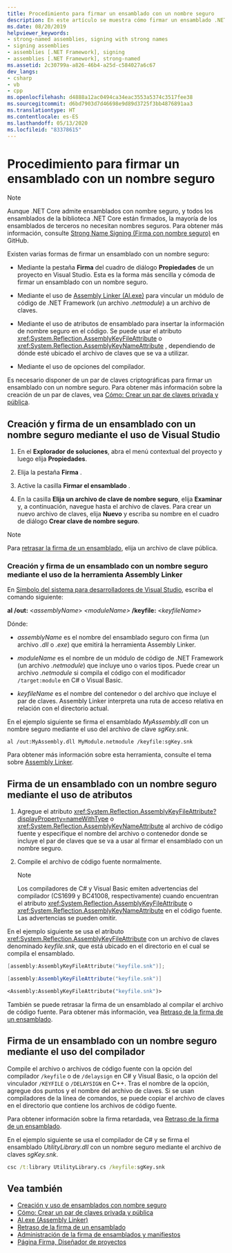 ```yaml
---
title: Procedimiento para firmar un ensamblado con un nombre seguro
description: En este artículo se muestra cómo firmar un ensamblado .NET con un nombre seguro mediante la pestaña Firma, el enlazador de ensamblados, los atributos de ensamblado o las opciones del compilador.
ms.date: 08/20/2019
helpviewer_keywords:
- strong-named assemblies, signing with strong names
- signing assemblies
- assemblies [.NET Framework], signing
- assemblies [.NET Framework], strong-named
ms.assetid: 2c30799a-a826-46b4-a25d-c584027a6c67
dev_langs:
- csharp
- vb
- cpp
ms.openlocfilehash: d4888a12ac0494ca34eac3553a5374c3517fee38
ms.sourcegitcommit: d6bd7903d7d46698e9d89d3725f3bb4876891aa3
ms.translationtype: HT
ms.contentlocale: es-ES
ms.lasthandoff: 05/13/2020
ms.locfileid: "83378615"
---
```

# <a name="how-to-sign-an-assembly-with-a-strong-name"></a>Procedimiento para firmar un ensamblado con un nombre seguro

> [!NOTE]
> Aunque .NET Core admite ensamblados con nombre seguro, y todos los ensamblados de la biblioteca .NET Core están firmados, la mayoría de los ensamblados de terceros no necesitan nombres seguros. Para obtener más información, consulte [Strong Name Signing (Firma con nombre seguro)](https://github.com/dotnet/runtime/blob/master/docs/project/strong-name-signing.md) en GitHub.

Existen varias formas de firmar un ensamblado con un nombre seguro:  
  
- Mediante la pestaña **Firma** del cuadro de diálogo **Propiedades** de un proyecto en Visual Studio. Esta es la forma más sencilla y cómoda de firmar un ensamblado con un nombre seguro.  
  
- Mediante el uso de [Assembly Linker (Al.exe)](../../framework/tools/al-exe-assembly-linker.md) para vincular un módulo de código de .NET Framework (un archivo *.netmodule*) a un archivo de claves.  
  
- Mediante el uso de atributos de ensamblado para insertar la información de nombre seguro en el código. Se puede usar el atributo <xref:System.Reflection.AssemblyKeyFileAttribute> o <xref:System.Reflection.AssemblyKeyNameAttribute> , dependiendo de dónde esté ubicado el archivo de claves que se va a utilizar.  
  
- Mediante el uso de opciones del compilador.  
  
 Es necesario disponer de un par de claves criptográficas para firmar un ensamblado con un nombre seguro. Para obtener más información sobre la creación de un par de claves, vea [Cómo: Crear un par de claves privada y pública](create-public-private-key-pair.md).  
  
## <a name="create-and-sign-an-assembly-with-a-strong-name-by-using-visual-studio"></a>Creación y firma de un ensamblado con un nombre seguro mediante el uso de Visual Studio  
  
1. En el **Explorador de soluciones**, abra el menú contextual del proyecto y luego elija **Propiedades**.  
  
2. Elija la pestaña **Firma** .  
  
3. Active la casilla **Firmar el ensamblado** .  
  
4. En la casilla **Elija un archivo de clave de nombre seguro**, elija **Examinar** y, a continuación, navegue hasta el archivo de claves. Para crear un nuevo archivo de claves, elija **Nuevo** y escriba su nombre en el cuadro de diálogo **Crear clave de nombre seguro**.  
  
> [!NOTE]
> Para [retrasar la firma de un ensamblado](delay-sign.md), elija un archivo de clave pública.  
  
### <a name="create-and-sign-an-assembly-with-a-strong-name-by-using-the-assembly-linker"></a>Creación y firma de un ensamblado con un nombre seguro mediante el uso de la herramienta Assembly Linker  
  
En [Símbolo del sistema para desarrolladores de Visual Studio](../../framework/tools/developer-command-prompt-for-vs.md), escriba el comando siguiente:  

**al** **/out:** \<*assemblyName*>  *\<moduleName>* **/keyfile:** \<*keyfileName*>  

Dónde:  

- *assemblyName* es el nombre del ensamblado seguro con firma (un archivo *.dll* o *.exe*) que emitirá la herramienta Assembly Linker.  
  
- *moduleName* es el nombre de un módulo de código de .NET Framework (un archivo *.netmodule*) que incluye uno o varios tipos. Puede crear un archivo *.netmodule* si compila el código con el modificador `/target:module` en C# o Visual Basic.
  
- *keyfileName* es el nombre del contenedor o del archivo que incluye el par de claves. Assembly Linker interpreta una ruta de acceso relativa en relación con el directorio actual.  

En el ejemplo siguiente se firma el ensamblado *MyAssembly.dll* con un nombre seguro mediante el uso del archivo de clave *sgKey.snk*.  

```console
al /out:MyAssembly.dll MyModule.netmodule /keyfile:sgKey.snk  
```  
  
Para obtener más información sobre esta herramienta, consulte el tema sobre [Assembly Linker](../../framework/tools/al-exe-assembly-linker.md).  
  
## <a name="sign-an-assembly-with-a-strong-name-by-using-attributes"></a>Firma de un ensamblado con un nombre seguro mediante el uso de atributos  
  
1. Agregue el atributo <xref:System.Reflection.AssemblyKeyFileAttribute?displayProperty=nameWithType> o <xref:System.Reflection.AssemblyKeyNameAttribute> al archivo de código fuente y especifique el nombre del archivo o contenedor donde se incluye el par de claves que se va a usar al firmar el ensamblado con un nombre seguro.  

2. Compile el archivo de código fuente normalmente.  

   > [!NOTE]
   > Los compiladores de C# y Visual Basic emiten advertencias del compilador (CS1699 y BC41008, respectivamente) cuando encuentran el atributo <xref:System.Reflection.AssemblyKeyFileAttribute> o <xref:System.Reflection.AssemblyKeyNameAttribute> en el código fuente. Las advertencias se pueden omitir.  

En el ejemplo siguiente se usa el atributo <xref:System.Reflection.AssemblyKeyFileAttribute> con un archivo de claves denominado *keyfile.snk*, que está ubicado en el directorio en el cual se compila el ensamblado.  

```cpp
[assembly:AssemblyKeyFileAttribute("keyfile.snk")];
```

```csharp
[assembly:AssemblyKeyFileAttribute("keyfile.snk")]
```

```vb
<Assembly:AssemblyKeyFileAttribute("keyfile.snk")>
```

También se puede retrasar la firma de un ensamblado al compilar el archivo de código fuente. Para obtener más información, vea [Retraso de la firma de un ensamblado](delay-sign.md).  

## <a name="sign-an-assembly-with-a-strong-name-by-using-the-compiler"></a>Firma de un ensamblado con un nombre seguro mediante el uso del compilador  

Compile el archivo o archivos de código fuente con la opción del compilador `/keyfile` o de `/delaysign` en C# y Visual Basic, o la opción del vinculador `/KEYFILE` o `/DELAYSIGN` en C++. Tras el nombre de la opción, agregue dos puntos y el nombre del archivo de claves. Si se usan compiladores de la línea de comandos, se puede copiar el archivo de claves en el directorio que contiene los archivos de código fuente.  

Para obtener información sobre la firma retardada, vea [Retraso de la firma de un ensamblado](delay-sign.md).  

En el ejemplo siguiente se usa el compilador de C# y se firma el ensamblado *UtilityLibrary.dll* con un nombre seguro mediante el archivo de claves *sgKey.snk*.  

```cmd
csc /t:library UtilityLibrary.cs /keyfile:sgKey.snk  
```  

## <a name="see-also"></a>Vea también

- [Creación y uso de ensamblados con nombre seguro](create-use-strong-named.md)
- [Cómo: Crear un par de claves privada y pública](create-public-private-key-pair.md)
- [Al.exe (Assembly Linker)](../../framework/tools/al-exe-assembly-linker.md)
- [Retraso de la firma de un ensamblado](delay-sign.md)
- [Administración de la firma de ensamblados y manifiestos](/visualstudio/ide/managing-assembly-and-manifest-signing)
- [Página Firma, Diseñador de proyectos](/visualstudio/ide/reference/signing-page-project-designer)
